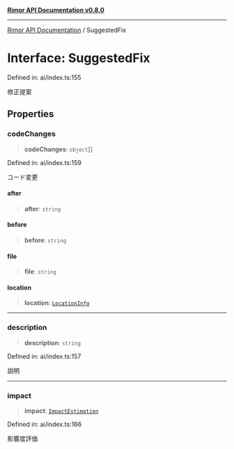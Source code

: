 [**Rimor API Documentation v0.8.0**](../README.md)

***

[Rimor API Documentation](../globals.md) / SuggestedFix

# Interface: SuggestedFix

Defined in: ai/index.ts:155

修正提案

## Properties

### codeChanges

> **codeChanges**: `object`[]

Defined in: ai/index.ts:159

コード変更

#### after

> **after**: `string`

#### before

> **before**: `string`

#### file

> **file**: `string`

#### location

> **location**: [`LocationInfo`](LocationInfo.md)

***

### description

> **description**: `string`

Defined in: ai/index.ts:157

説明

***

### impact

> **impact**: [`ImpactEstimation`](ImpactEstimation.md)

Defined in: ai/index.ts:166

影響度評価
